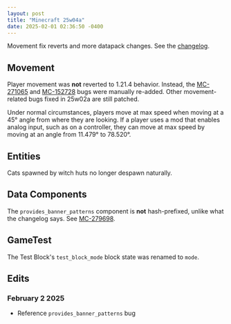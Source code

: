 ```yaml
---
layout: post
title: "Minecraft 25w04a"
date: 2025-02-01 02:36:50 -0400
---
```


Movement fix reverts and more datapack changes. See the [changelog](https://www.minecraft.net/en-us/article/minecraft-snapshot-25w04a).

## Movement

Player movement was **not** reverted to 1.21.4 behavior. Instead, the [MC-271065](https://bugs.mojang.com/browse/MC-271065) and [MC-152728](https://bugs.mojang.com/browse/MC-152728) bugs were manually re-added. Other movement-related bugs fixed in 25w02a are still patched.

Under normal circumstances, players move at max speed when moving at a 45° angle from where they are looking. If a player uses a mod that enables analog input, such as on a controller, they can move at max speed by moving at an angle from 11.479° to 78.520°.

## Entities

Cats spawned by witch huts no longer despawn naturally.

## Data Components

The `provides_banner_patterns` component is **not** hash-prefixed, unlike what the changelog says. See [MC-279698](https://bugs.mojang.com/browse/MC-279698).

## GameTest

The Test Block's `test_block_mode` block state was renamed to `mode`.

## Edits

### February 2 2025

- Reference `provides_banner_patterns` bug

